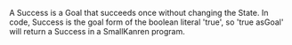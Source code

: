 A Success is a Goal that succeeds once without changing the State. In code, Success is the goal form of the boolean literal 'true', so 'true asGoal' will return a Success in a SmallKanren program.